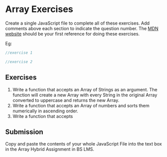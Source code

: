 # Array Exercises

Create a single JavaScript file to complete all of these exercises. Add comments above each section to indicate the question number. The [MDN website](https://developer.mozilla.org/en-US/docs/Web/JavaScript/Reference/Global_Objects/String) should be your first reference for doing these exercises.

Eg:

```js
//exercise 1

//exercise 2
```

## Exercises

1. Write a function that accepts an Array of Strings as an argument. The function will create a new Array with every String in the original Array converted to uppercase and returns the new Array.
2. Write a function that accepts an Array of numbers and sorts them numerically in ascending order.
3. Write a function that accepts

## Submission

Copy and paste the contents of your whole JavaScript File into the text box in the Array Hybrid Assignment in BS LMS.
